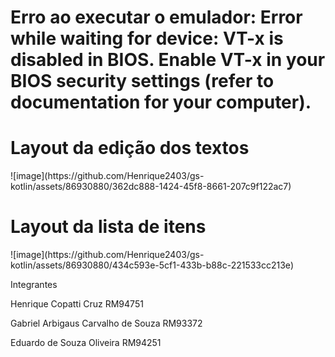 <h1>Erro ao executar o emulador: Error while waiting for device: VT-x is disabled in BIOS.
Enable VT-x in your BIOS security settings (refer to documentation for your computer).</h1>

<h1>Layout da edição dos textos</h1>
![image](https://github.com/Henrique2403/gs-kotlin/assets/86930880/362dc888-1424-45f8-8661-207c9f122ac7)
<p></p>
<h1>Layout da lista de itens</h1>
![image](https://github.com/Henrique2403/gs-kotlin/assets/86930880/434c593e-5cf1-433b-b88c-221533cc213e)

<p>
  
  Integrantes
  
  
  Henrique Copatti Cruz RM94751
  
  
  Gabriel Arbigaus Carvalho de Souza RM93372
  
  
  Eduardo de Souza Oliveira RM94251
</p>

